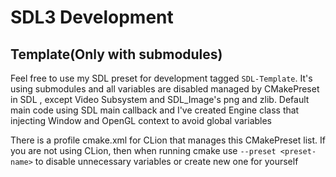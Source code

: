 # SDL3 Development

## Template(Only with submodules)
Feel free to use my SDL preset for development tagged `SDL-Template`. 
It's using submodules and all variables are disabled managed by CMakePreset in SDL
, except Video Subsystem and SDL_Image's png and zlib. Default main code using SDL main callback and I've created Engine class that injecting Window and OpenGL context to avoid global variables

There is a profile cmake.xml for CLion that manages this CMakePreset list. 
If you are not using CLion, then when running cmake use `--preset <preset-name>` to disable unnecessary variables or create new one for yourself
